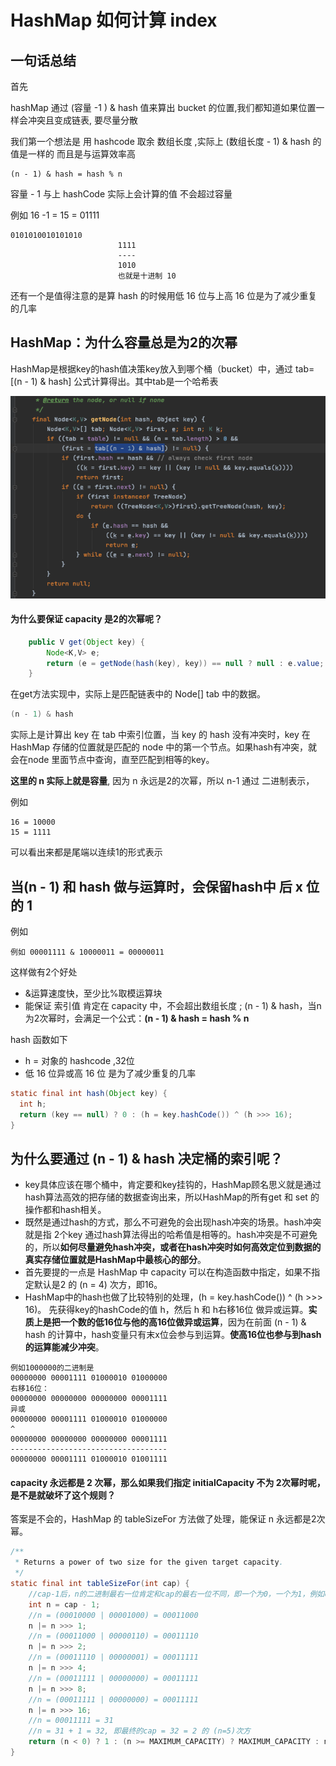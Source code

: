 # HashMap 如何计算 index

## 一句话总结

首先

hashMap 通过 (容量 -1 ) & hash 值来算出 bucket 的位置,我们都知道如果位置一样会冲突且变成链表, 要尽量分散

我们第一个想法是 用 hashcode 取余 数组长度 ,实际上 (数组长度 - 1) & hash  的值是一样的 而且是与运算效率高

```
(n - 1) & hash = hash % n
```

容量 - 1 与上 hashCode 实际上会计算的值 不会超过容量 

例如 16 -1 = 15 = 01111

```
0101010010101010
						1111
						----
						1010
						也就是十进制 10
```

还有一个是值得注意的是算 hash 的时候用低 16 位与上高 16 位是为了减少重复的几率



## HashMap：为什么容量总是为2的次幂

HashMap是根据key的hash值决策key放入到哪个桶（bucket）中，通过 tab=[(n - 1) & hash] 公式计算得出。其中tab是一个哈希表

![image-20200722101323770](../../../assets/image-20200722101323770.png)

#### **为什么要保证 capacity 是2的次幂呢？**

```java
    public V get(Object key) {
        Node<K,V> e;
        return (e = getNode(hash(key), key)) == null ? null : e.value;
    }
```

在get方法实现中，实际上是匹配链表中的 Node[] tab 中的数据。

```java
(n - 1) & hash
```

实际上是计算出 key 在 tab 中索引位置，当 key 的 hash 没有冲突时，key 在 HashMap 存储的位置就是匹配的 node 中的第一个节点。如果hash有冲突，就会在node 里面节点中查询，直至匹配到相等的key。

**这里的 n 实际上就是容量**, 因为 n 永远是2的次幂，所以 n-1 通过 二进制表示，

例如

```
16 = 10000
15 = 1111  
```

可以看出来都是尾端以连续1的形式表示

## **当(n - 1) 和 hash 做与运算时，会保留hash中 后 x 位的 1**

例如

```
例如 00001111 & 10000011 = 00000011
```

这样做有2个好处

- &运算速度快，至少比%取模运算块
- 能保证 索引值 肯定在 capacity 中，不会超出数组长度  ; (n - 1) & hash，当n为2次幂时，会满足一个公式：**(n - 1) & hash = hash % n**

hash 函数如下

- h  =  对象的 hashcode ,32位
- 低 16 位异或高 16 位 是为了减少重复的几率

```java
static final int hash(Object key) {
  int h;
  return (key == null) ? 0 : (h = key.hashCode()) ^ (h >>> 16);
}
```

## **为什么要通过 (n - 1) & hash 决定桶的索引呢？**

- key具体应该在哪个桶中，肯定要和key挂钩的，HashMap顾名思义就是通过hash算法高效的把存储的数据查询出来，所以HashMap的所有get 和 set 的操作都和hash相关。
- 既然是通过hash的方式，那么不可避免的会出现hash冲突的场景。hash冲突就是指 2个key 通过hash算法得出的哈希值是相等的。hash冲突是不可避免的，所以**如何尽量避免hash冲突，或者在hash冲突时如何高效定位到数据的真实存储位置就是HashMap中最核心的部分**。
- 首先要提的一点是 HashMap 中 capacity 可以在构造函数中指定，如果不指定默认是2 的 (n = 4) 次方，即16。
- HashMap中的hash也做了比较特别的处理，(h = key.hashCode()) ^ (h >>> 16)。
  先获得key的hashCode的值 h，然后 h 和 h右移16位 做异或运算。**实质上是把一个数的低16位与他的高16位做异或运算**，因为在前面 (n - 1) & hash 的计算中，hash变量只有末x位会参与到运算。**使高16位也参与到hash的运算能减少冲突**。

```
例如1000000的二进制是 
00000000 00001111 01000010 01000000
右移16位： 
00000000 00000000 00000000 00001111
异或 
00000000 00001111 01000010 01000000
^
00000000 00000000 00000000 00001111
-----------------------------------
00000000 00001111 01000010 01001111

```

#### **capacity 永远都是 2 次幂，那么如果我们指定 initialCapacity 不为 2次幂时呢，是不是就破坏了这个规则？**

答案是不会的，HashMap 的 tableSizeFor 方法做了处理，能保证 n 永远都是2次幂。

```java
/**
 * Returns a power of two size for the given target capacity.
 */
static final int tableSizeFor(int cap) {
    //cap-1后，n的二进制最右一位肯定和cap的最右一位不同，即一个为0，一个为1，例如cap=17（00010001），n=cap-1=16（00010000）
    int n = cap - 1;
    //n = (00010000 | 00001000) = 00011000
    n |= n >>> 1;
    //n = (00011000 | 00000110) = 00011110
    n |= n >>> 2;
    //n = (00011110 | 00000001) = 00011111
    n |= n >>> 4;
    //n = (00011111 | 00000000) = 00011111
    n |= n >>> 8;
    //n = (00011111 | 00000000) = 00011111
    n |= n >>> 16;
    //n = 00011111 = 31
    //n = 31 + 1 = 32, 即最终的cap = 32 = 2 的 (n=5)次方
    return (n < 0) ? 1 : (n >= MAXIMUM_CAPACITY) ? MAXIMUM_CAPACITY : n + 1;
}

```

